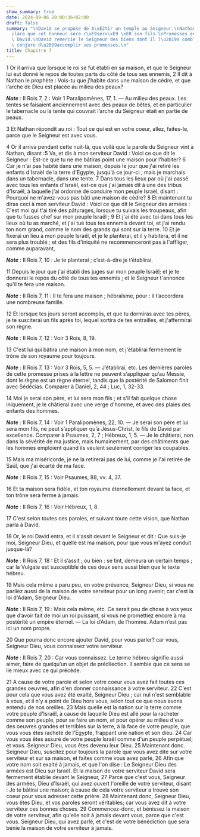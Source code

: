 ```yaml
---
show_summary: true
date: 2024-09-06 20:00:36+02:00
draft: false
summary: "\nDavid se propose de b\xE2tir un temple au Seigneur.\nNathan lui d\xE9\
  clare que cet honneur sera r\xE9serv\xE9 \xE0 son fils.\nPromesses en faveur de\
  \ David.\nDavid remercie le Seigneur des biens dont il l\u2019a combl\xE9, et le\
  \ conjure d\u2019accomplir ses promesses.\n"
title: Chapitre 7
---
```





1 Or il arriva que lorsque le roi se fut établi en sa maison, et que le Seigneur lui eut donné le repos de toutes parts du côté de tous ses ennemis, 2 Il dit à Nathan le prophète : Vois-tu que j'habite dans une maison de cèdre, et que l'arche de Dieu est placée au milieu des peaux?

***Note*** :  II Rois 7, 2 : Voir 1 Paralipomènes, 17, 1. ― Au milieu des peaux. Les tentes se faisaient anciennement avec des peaux de bêtes, et en particulier le tabernacle ou la tente qui couvrait l’arche du Seigneur était en partie de peaux.

3 Et Nathan répondit au roi : Tout ce qui est en votre coeur, allez, faites-le, parce que le Seigneur est avec vous.


4 Or il arriva pendant cette nuit-là, que voilà que la parole du Seigneur vint à Nathan, disant :5 Va, et dis à mon serviteur David : Voici ce que dit le Seigneur : Est-ce que tu ne me bâtiras point une maison pour l'habiter? 6 Car je n'ai pas habité dans une maison, depuis le jour que j'ai retiré les enfants d'Israël de la terre d'Egypte, jusqu'à ce jour-ci ; mais je marchais dans un tabernacle, dans une tente. 7 Dans tous les lieux par où j'ai passé avec tous les enfants d'Israël, est-ce que j'ai jamais dit à une des tribus d'Israël, à laquelle j'ai ordonné de conduire mon peuple Israël, disant : Pourquoi ne m'avez-vous pas bâti une maison de cèdre? 8 Et maintenant tu diras ceci à mon serviteur David : Voici ce que dit le Seigneur des armées : C'est moi qui t'ai tiré des pâturages, lorsque tu suivais les troupeaux, afin que tu fusses chef sur mon peuple Israël ; 9 Et j'ai été avec toi dans tous les lieux où tu as marché, et j'ai tué tous tes ennemis devant toi, et j'ai rendu ton nom grand, comme le nom des
grands qui sont sur la terre. 10 Et je fixerai un lieu à mon peuple Israël, et je le planterai, et il y habitera, et il ne sera plus troublé ; et des fils d'iniquité ne recommenceront pas à l'affliger, comme auparavant,

***Note*** :  II Rois 7, 10 : Je te planterai ; c’est-à-dire je t’établirai.

11 Depuis le jour que j'ai établi des juges sur mon peuple Israël; et je te donnerai le repos du côté de tous tes ennemis ; et le Seigneur t'annonce qu'il te fera une maison.

***Note*** :  II Rois 7, 11 : Il te fera une maison ; hébraïsme, pour : il t’accordera une nombreuse famille.

12 Et lorsque tes jours seront accomplis, et que tu dormiras avec tes pères, je te susciterai un fils après toi, lequel sortira de tes entrailles, et j'affermirai son règne.

***Note*** :  II Rois 7, 12 : Voir 3 Rois, 8, 19.

13 C'est lui qui bâtira une maison à mon nom, et j'établirai fermement le trône de son royaume pour toujours.

***Note*** :  II Rois 7, 13 : Voir 3 Rois, 5, 5. ― J’établirai, etc. Les dernières paroles de cette promesse prises à la lettre ne peuvent s’appliquer qu’au Messie, dont le règne est un règne éternel, tandis que la postérité de Salomon finit avec Sédécias. Comparer à Daniel, 2, 44 ; Luc, 1, 32-33.

14 Moi je serai son père, et lui sera mon fils ; et s'il fait quelque chose iniquement, je le châtierai avec une verge d'homme, et avec des plaies des enfants des hommes.

***Note*** :  II Rois 7, 14 : Voir 1 Paralipomènes, 22, 10. ― Je serai son père et lui sera mon fils, ne peut s’appliquer qu’à Jésus-Christ, le fils de David par excellence. Comparer à Psaumes, 2, 7 ; Hébreux, 1, 5. ― Je le châtierai, non dans la sévérité de ma justice, mais humainement, par des châtiments que les hommes emploient quand ils veulent seulement corriger les coupables.

15 Mais ma miséricorde, je ne la retirerai pas de lui, comme je l'ai retirée de Saül, que j'ai écarté de ma face.

***Note*** :  II Rois 7, 15 : Voir Psaumes, 88, vv. 4, 37.

16 Et ta maison sera fidèle, et ton royaume éternellement devant ta face, et ton trône sera ferme à jamais.

***Note*** :  II Rois 7, 16 : Voir Hébreux, 1, 8.


17 C'est selon toutes ces paroles, et suivant toute cette vision, que Nathan parla à David.


18 Or, le roi David entra, et il s'assit devant le Seigneur et dit : Que suis-je moi, Seigneur Dieu, et quelle est ma maison, pour que vous m'ayez conduit jusque-là?

***Note*** :  II Rois 7, 18 : Et il s’assit ; ou bien : se tint, demeura un certain temps ; car la Vulgate est susceptible de ces deux sens aussi bien que le texte hébreu.

19 Mais cela même a paru peu, en votre présence, Seigneur Dieu, si vous ne parliez aussi de la maison de votre serviteur pour un long avenir; car c'est la loi d'Adam, Seigneur Dieu.

***Note*** :  II Rois 7, 19 : Mais cela même, etc. Ce serait peu de chose à vos yeux que d’avoir fait de moi un roi puissant, si vous ne promettiez encore à ma postérité un empire éternel. ― La loi d’Adam, de l’homme. Adam n’est pas ici un nom propre.

20 Que pourra donc encore ajouter David, pour vous parler? car vous, Seigneur Dieu, vous connaissez votre serviteur.

***Note*** :  II Rois 7, 20 : Car vous connaissez. Le terme hébreu signifie aussi aimer, faire de quelqu’un un objet de prédilection. Il semble que ce sens se lie mieux avec ce qui précède.

21 A cause de votre parole et selon votre coeur vous avez fait toutes ces grandes oeuvres, afin d'en donner connaissance à votre serviteur. 22 C'est pour cela que vous avez été exalté, Seigneur Dieu ; car nul n'est semblable à vous, et il n'y a point de Dieu hors vous, selon tout ce que nous avons entendu de nos oreilles. 23 Mais quelle est la nation sur la terre comme votre peuple d'Israël, à cause de laquelle Dieu est allé pour la racheter comme son peuple, pour se faire un nom, et pour opérer au milieu d'eux des oeuvres grandes et terribles sur la terre, à la face de votre peuple, que vous vous êtes racheté de l'Egypte, frappant une nation et son dieu. 24 Car vous vous êtes assuré de votre peuple Israël comme d'un peuple perpétuel; et vous. Seigneur Dieu, vous êtes devenu leur Dieu. 25 Maintenant donc. Seigneur Dieu, suscitez pour toujours la parole que vous avez dite sur votre serviteur et sur sa maison, et faites comme vous avez parlé, 26 Afin que votre nom soit exalté à jamais, et que l'on dise : Le Seigneur
Dieu des armées est Dieu sur Israël. Et la maison de votre serviteur David sera fermement établie devant le Seigneur, 27 Parce que c'est vous, Seigneur des armées, Dieu d'Israël, qui avez ouvert l'oreille de votre serviteur, disant : Je te bâtirai une maison; à cause de cela votre serviteur a trouvé son coeur pour vous adresser cette prière. 28 Maintenant donc, Seigneur Dieu, vous êtes Dieu, et vos paroles seront véritables; car vous avez dit à votre serviteur ces bonnes choses. 29 Commencez-donc, et bénissez la maison de votre serviteur, afin qu'elle soit à jamais devant vous, parce que c'est vous. Seigneur Dieu, qui avez parlé, et c'est de votre bénédiction que sera bénie la maison de votre serviteur à jamais.

